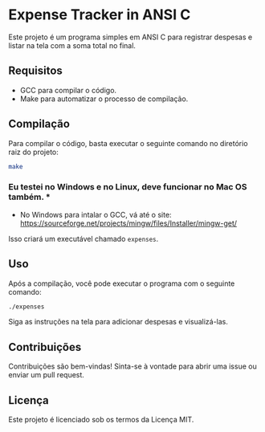 # Expense Tracker in ANSI C

Este projeto é um programa simples em ANSI C para registrar despesas e listar na tela com a soma total no final.

## Requisitos

- GCC para compilar o código.
- Make para automatizar o processo de compilação.

## Compilação

Para compilar o código, basta executar o seguinte comando no diretório raiz do projeto:

```bash
make
```

### Eu testei no Windows e no Linux, deve funcionar no Mac OS também. *
* No Windows para intalar o GCC, vá até o site: 
https://sourceforge.net/projects/mingw/files/Installer/mingw-get/

Isso criará um executável chamado `expenses`.

## Uso

Após a compilação, você pode executar o programa com o seguinte comando:

```bash
./expenses
```

Siga as instruções na tela para adicionar despesas e visualizá-las.

## Contribuições

Contribuições são bem-vindas! Sinta-se à vontade para abrir uma issue ou enviar um pull request.

## Licença

Este projeto é licenciado sob os termos da Licença MIT.
